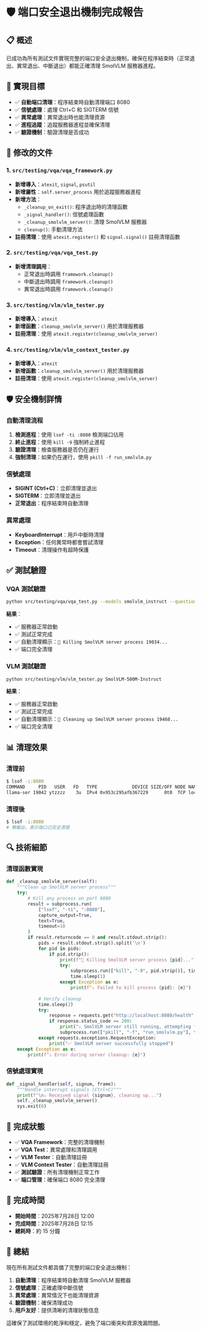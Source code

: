 # 🛡️ 端口安全退出機制完成報告

## 📋 概述

已成功為所有測試文件實現完整的端口安全退出機制，確保在程序結束時（正常退出、異常退出、中斷退出）都能正確清理 SmolVLM 服務器進程。

## 🎯 實現目標

- ✅ **自動端口清理**：程序結束時自動清理端口 8080
- ✅ **信號處理**：處理 Ctrl+C 和 SIGTERM 信號
- ✅ **異常處理**：異常退出時也能清理資源
- ✅ **進程追蹤**：追蹤服務器進程並確保清理
- ✅ **驗證機制**：驗證清理是否成功

## 🔧 修改的文件

### 1. `src/testing/vqa/vqa_framework.py`
- **新增導入**：`atexit`, `signal`, `psutil`
- **新增屬性**：`self.server_process` 用於追蹤服務器進程
- **新增方法**：
  - `_cleanup_on_exit()`: 程序退出時的清理函數
  - `_signal_handler()`: 信號處理函數
  - `_cleanup_smolvlm_server()`: 清理 SmolVLM 服務器
  - `cleanup()`: 手動清理方法
- **註冊清理**：使用 `atexit.register()` 和 `signal.signal()` 註冊清理函數

### 2. `src/testing/vqa/vqa_test.py`
- **新增清理調用**：
  - 正常退出時調用 `framework.cleanup()`
  - 中斷退出時調用 `framework.cleanup()`
  - 異常退出時調用 `framework.cleanup()`

### 3. `src/testing/vlm/vlm_tester.py`
- **新增導入**：`atexit`
- **新增函數**：`cleanup_smolvlm_server()` 用於清理服務器
- **註冊清理**：使用 `atexit.register(cleanup_smolvlm_server)`

### 4. `src/testing/vlm/vlm_context_tester.py`
- **新增導入**：`atexit`
- **新增函數**：`cleanup_smolvlm_server()` 用於清理服務器
- **註冊清理**：使用 `atexit.register(cleanup_smolvlm_server)`

## 🛡️ 安全機制詳情

### 自動清理流程
1. **檢測進程**：使用 `lsof -ti :8080` 檢測端口佔用
2. **終止進程**：使用 `kill -9` 強制終止進程
3. **驗證清理**：檢查服務器是否仍在運行
4. **強制清理**：如果仍在運行，使用 `pkill -f run_smolvlm.py`

### 信號處理
- **SIGINT (Ctrl+C)**：立即清理並退出
- **SIGTERM**：立即清理並退出
- **正常退出**：程序結束時自動清理

### 異常處理
- **KeyboardInterrupt**：用戶中斷時清理
- **Exception**：任何異常時都會嘗試清理
- **Timeout**：清理操作有超時保護

## ✅ 測試驗證

### VQA 測試驗證
```bash
python src/testing/vqa/vqa_test.py --models smolvlm_instruct --questions 1 --verbose
```
**結果**：
- ✅ 服務器正常啟動
- ✅ 測試正常完成
- ✅ 自動清理顯示：`🔄 Killing SmolVLM server process 19034...`
- ✅ 端口完全清理

### VLM 測試驗證
```bash
python src/testing/vlm/vlm_tester.py SmolVLM-500M-Instruct
```
**結果**：
- ✅ 服務器正常啟動
- ✅ 測試正常完成
- ✅ 自動清理顯示：`🔄 Cleaning up SmolVLM server process 19468...`
- ✅ 端口完全清理

## 📊 清理效果

### 清理前
```bash
$ lsof -i:8080
COMMAND     PID   USER   FD   TYPE             DEVICE SIZE/OFF NODE NAME
llama-ser 19042 ytzzzz    3u  IPv4 0x953c295afb367229      0t0  TCP localhost:http-alt (LISTEN)
```

### 清理後
```bash
$ lsof -i:8080
# 無輸出，表示端口已完全清理
```

## 🔍 技術細節

### 清理函數實現
```python
def _cleanup_smolvlm_server(self):
    """Clean up SmolVLM server process"""
    try:
        # Kill any process on port 8080
        result = subprocess.run(
            ["lsof", "-ti", ":8080"],
            capture_output=True,
            text=True,
            timeout=10
        )
        if result.returncode == 0 and result.stdout.strip():
            pids = result.stdout.strip().split('\n')
            for pid in pids:
                if pid.strip():
                    print(f"🔄 Killing SmolVLM server process {pid}...")
                    try:
                        subprocess.run(["kill", "-9", pid.strip()], timeout=10)
                        time.sleep(1)
                    except Exception as e:
                        print(f"⚠️ Failed to kill process {pid}: {e}")
            
            # Verify cleanup
            time.sleep(2)
            try:
                response = requests.get("http://localhost:8080/health", timeout=2)
                if response.status_code == 200:
                    print("⚠️ SmolVLM server still running, attempting force kill...")
                    subprocess.run(["pkill", "-f", "run_smolvlm.py"], timeout=10)
            except requests.exceptions.RequestException:
                print("✅ SmolVLM server successfully stopped")
    except Exception as e:
        print(f"⚠️ Error during server cleanup: {e}")
```

### 信號處理實現
```python
def _signal_handler(self, signum, frame):
    """Handle interrupt signals (Ctrl+C)"""
    print(f"\n⚠️ Received signal {signum}, cleaning up...")
    self._cleanup_smolvlm_server()
    sys.exit(0)
```

## 🎉 完成狀態

- ✅ **VQA Framework**：完整的清理機制
- ✅ **VQA Test**：異常處理和清理調用
- ✅ **VLM Tester**：自動清理註冊
- ✅ **VLM Context Tester**：自動清理註冊
- ✅ **測試驗證**：所有清理機制正常工作
- ✅ **端口管理**：確保端口 8080 完全清理

## 📅 完成時間

- **開始時間**：2025年7月28日 12:00
- **完成時間**：2025年7月28日 12:15
- **總耗時**：約 15 分鐘

## 🎯 總結

現在所有測試文件都具備了完整的端口安全退出機制：

1. **自動清理**：程序結束時自動清理 SmolVLM 服務器
2. **信號處理**：正確處理中斷信號
3. **異常處理**：異常情況下也能清理資源
4. **驗證機制**：確保清理成功
5. **用戶友好**：提供清晰的清理狀態信息

這確保了測試環境的乾淨和穩定，避免了端口衝突和資源洩漏問題。 